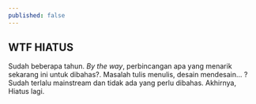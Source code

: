 ```yaml
---
published: false
---
```


## WTF HIATUS

Sudah beberapa tahun. _By the way_, perbincangan apa yang menarik sekarang ini untuk dibahas?. Masalah tulis menulis, desain mendesain... ? Sudah terlalu mainstream dan tidak ada yang perlu dibahas. Akhirnya, Hiatus lagi. 
